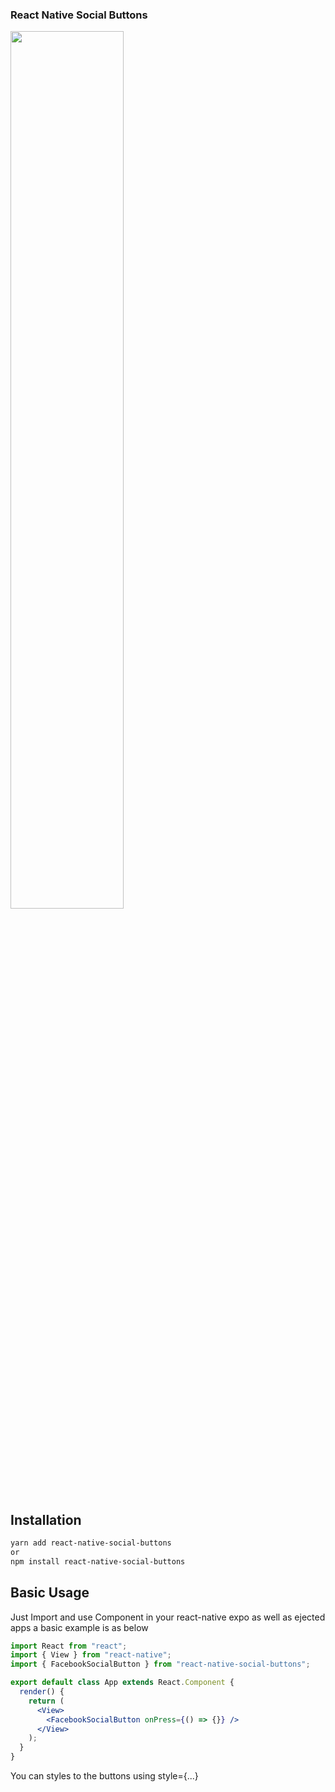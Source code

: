 ### React Native Social Buttons

<p>
<img src="https://github.com/virtumonde/react-native-social-buttons/blob/master/preview.png?raw=true"  style="border: 0; width: 60%; min-width: 240px; max-width: 60%;" />
</p>

## Installation

```bash
yarn add react-native-social-buttons
or
npm install react-native-social-buttons
```

## Basic Usage

Just Import and use <SocialButton> Component in your react-native expo as well as ejected apps
a basic example is as below

```jsx
import React from "react";
import { View } from "react-native";
import { FacebookSocialButton } from "react-native-social-buttons";

export default class App extends React.Component {
  render() {
    return (
      <View>
        <FacebookSocialButton onPress={() => {}} />
      </View>
    );
  }
}
```

You can styles to the buttons using style={...}
